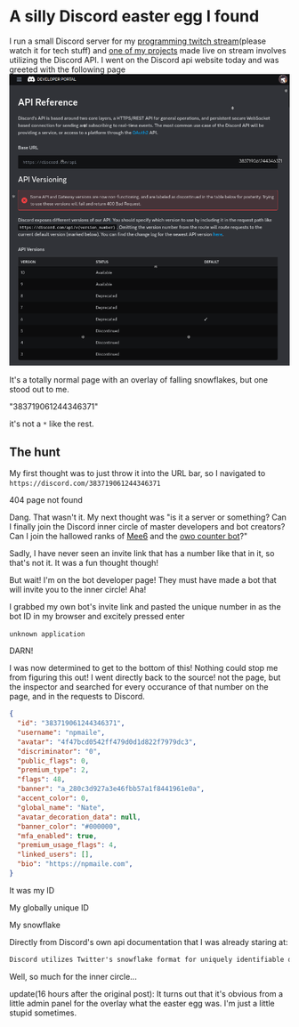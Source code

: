 # A silly Discord easter egg I found

I run a small Discord server for my [programming twitch stream](https://twitch.tv/npmaile)(please watch it for tech stuff) and [one of my projects](https://github.com/npmaile/focusbot) made live on stream involves utilizing the Discord API. I went on the Discord api website today and was greeted with the following page
![Discord Developer portal at time of posting](../media/snowflake_main.png)

It's a totally normal page with an overlay of falling snowflakes, but one stood out to me.

"383719061244346371"

it's not a `*` like the rest.

## The hunt
My first thought was to just throw it into the URL bar, so I navigated to `https://discord.com/383719061244346371`

404 page not found

Dang. That wasn't it. 
My next thought was "is it a server or something? Can I finally join the Discord inner circle of master developers and bot creators? Can I join the hallowed ranks of [Mee6](https://mee6.xyz/en/) and the [owo counter bot](https://top.gg/bot/408785106942164992)?" 

Sadly, I have never seen an invite link that has a number like that in it, so that's not it.
It was a fun thought though!

But wait!
I'm on the bot developer page! They must have made a bot that will invite you to the inner circle!
Aha!

I grabbed my own bot's invite link and pasted the unique number in as the bot ID in my browser and excitely pressed enter

`unknown application`

DARN!

I was now determined to get to the bottom of this! Nothing could stop me from figuring this out! I went directly back to the source! not the page, but the inspector and searched for every occurance of that number on the page, and in the requests to Discord. 

```json
{
  "id": "383719061244346371",
  "username": "npmaile",
  "avatar": "4f47bcd0542ff479d0d1d822f7979dc3",
  "discriminator": "0",
  "public_flags": 0,
  "premium_type": 2,
  "flags": 48,
  "banner": "a_280c3d927a3e46fbb57a1f8441961e0a",
  "accent_color": 0,
  "global_name": "Nate",
  "avatar_decoration_data": null,
  "banner_color": "#000000",
  "mfa_enabled": true,
  "premium_usage_flags": 4,
  "linked_users": [],
  "bio": "https://npmaile.com",
}
```

It was my ID

My globally unique ID

My snowflake

Directly from Discord's own api documentation that I was already staring at:
```txt
Discord utilizes Twitter's snowflake format for uniquely identifiable descriptors (IDs). These IDs are guaranteed to be unique across all of Discord, except in some unique scenarios in which child objects share their parent's ID.
```

Well, so much for the inner circle...


update(16 hours after the original post): It turns out that it's obvious from a little admin panel for the overlay what the easter egg was. I'm just a little stupid sometimes. 
